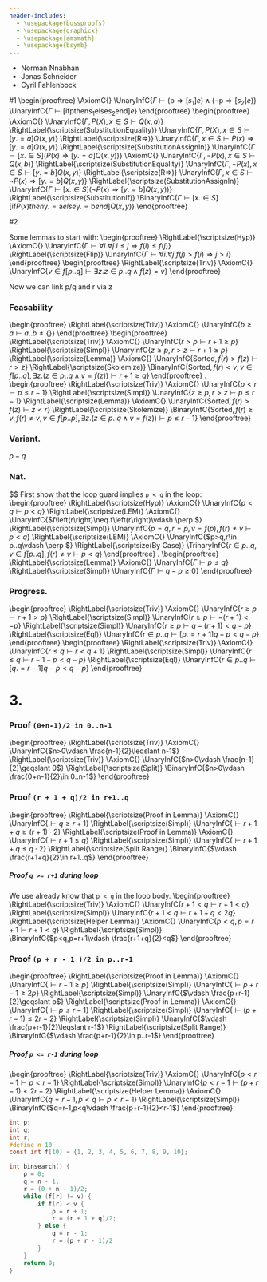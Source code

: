 ```yaml
---
header-includes:
  - \usepackage{bussproofs}
  - \usepackage{graphicx}
  - \usepackage{amsmath}
  - \usepackage{bsymb}
---
```

- Norman Nnabhan
- Jonas Schneider
- Cyril Fahlenbock

#1
\begin{prooftree}
\AxiomC{}
\UnaryInfC{$\Gamma \vdash \left(\textrm{p}\Rightarrow \left[s_{1}\right]e\right)\wedge \left(\neg \textrm{p}\Rightarrow \left[s_{2}\right]e\right)$}
\UnaryInfC{$\Gamma \vdash \left[\textrm{if}\textrm{p}\textrm{then}s_{1}\textrm{else}s_{2}\textrm{end}\right]e$}
\end{prooftree}
\begin{prooftree}
\AxiomC{}
\UnaryInfC{$\Gamma ,P\left(X\right),x\in S\vdash Q\left(x,a\right)$}
\RightLabel{\scriptsize(SubstitutionEquality)}
\UnaryInfC{$\Gamma ,P\left(X\right),x\in S\vdash \left[y.=a\right]Q\left(x,y\right)$}
\RightLabel{\scriptsize(R=>)}
\UnaryInfC{$\Gamma ,x\in S\vdash P\left(x\right)\Rightarrow \left[y.=a\right]Q\left(x,y\right)$}
\RightLabel{\scriptsize(SubstitutionAssignIn)}
\UnaryInfC{$\Gamma \vdash \left[x.\in S\right]\left(P\left(x\right)\Rightarrow \left[y.=a\right]Q\left(x,y\right)\right)$}
\AxiomC{}
\UnaryInfC{$\Gamma ,\neg P\left(x\right),x\in S\vdash Q\left(x,b\right)$}
\RightLabel{\scriptsize(SubstitutionEquality)}
\UnaryInfC{$\Gamma ,\neg P\left(x\right),x\in S\vdash \left[y.=b\right]Q\left(x,y\right)$}
\RightLabel{\scriptsize(R=>)}
\UnaryInfC{$\Gamma ,x\in S\vdash \neg P\left(x\right)\Rightarrow \left[y.=b\right]Q\left(x,y\right)$}
\RightLabel{\scriptsize(SubstitutionAssignIn)}
\UnaryInfC{$\Gamma \vdash \left[x.\in S\right]\left(\neg P\left(x\right)\Rightarrow \left[y.=b\right]Q\left(x,y\right)\right)$}
\RightLabel{\scriptsize(SubstitutionIf)}
\BinaryInfC{$\Gamma \vdash \left[x.\in S\right]\left[\textrm{if}P\left(x\right)then\textrm{y}.=\textrm{a}else\textrm{y}.=\textrm{b}end\right]Q\left(x,y\right)$}
\end{prooftree}



#2

Some lemmas to start with:
\begin{prooftree}
\RightLabel{\scriptsize(Hyp)}
\AxiomC{}
\UnaryInfC{$\Gamma \vdash \forall i.\forall j.i\leqslant j\Rightarrow f\left(i\right)\leqslant f\left(j\right)$}
\RightLabel{\scriptsize(Flip)}
\UnaryInfC{$\Gamma \vdash \forall i.\forall j.f\left(j\right)>f\left(i\right)\Rightarrow j>i$}
\end{prooftree}
\begin{prooftree}
\RightLabel{\scriptsize(Triv)}
\AxiomC{}
\UnaryInfC{$v\in f\left[p..q\right]\vdash \exists z.z\in p..q\wedge f\left(z\right)=v$}
\end{prooftree}

Now we can link p/q and r via z


### Feasability
\begin{prooftree}
\RightLabel{\scriptsize(Triv)}
\AxiomC{}
\UnaryInfC{$b\geqslant a\vdash a..b\neq \left\{\right\}$}
\end{prooftree}
\begin{prooftree}
\RightLabel{\scriptsize(Triv)}
\AxiomC{}
\UnaryInfC{$r>p\vdash r+1\geqslant p$}
\RightLabel{\scriptsize(Simpl)}
\UnaryInfC{$z\geqslant p,r>z\vdash r+1\geqslant p$}
\RightLabel{\scriptsize(Lemma)}
\AxiomC{}
\UnaryInfC{$\textrm{Sorted},f\left(r\right)>f\left(z\right)\vdash r>z$}
\RightLabel{\scriptsize(Skolemize)}
\BinaryInfC{$\textrm{Sorted},f\left(r\right)<v,v\in f\left[p..q\right],\exists z.\left(z\in p..q\wedge v=f\left(z\right)\right)\vdash r+1\geqslant q$}
\end{prooftree}
.
\begin{prooftree}
\RightLabel{\scriptsize(Triv)}
\AxiomC{}
\UnaryInfC{$p<r\vdash p\leqslant r-1$}
\RightLabel{\scriptsize(Simpl)}
\UnaryInfC{$z\geqslant p,r>z\vdash p\leqslant r-1$}
\RightLabel{\scriptsize(Lemma)}
\AxiomC{}
\UnaryInfC{$\textrm{Sorted},f\left(r\right)>f\left(z\right)\vdash z<r$}
\RightLabel{\scriptsize(Skolemize)}
\BinaryInfC{$\textrm{Sorted},f\left(r\right)\geqslant v,f\left(r\right)\neq v,v\in f\left[p..p\right],\exists z.\left(z\in p..q\wedge v=f\left(z\right)\right)\vdash p\leqslant r-1$}
\end{prooftree}

### Variant.

$p-q$

### Nat.

$$
First show that the loop guard implies `p < q` in the loop:
\begin{prooftree}
\RightLabel{\scriptsize(Hyp)}
\AxiomC{}
\UnaryInfC{$p<q\vdash p<q$}
\RightLabel{\scriptsize(LEM)}
\AxiomC{}
\UnaryInfC{$f\left(r\right)\neq f\left(r\right)\vdash \perp $}
\RightLabel{\scriptsize(Simpl)}
\UnaryInfC{$p=q,r=p,v=f\left(p\right),f\left(r\right)\neq v\vdash p<q$}
\RightLabel{\scriptsize(LEM)}
\AxiomC{}
\UnaryInfC{$p>q,r\in p..q\vdash \perp $}
\RightLabel{\scriptsize(By Case)}
\TrinaryInfC{$r\in p..q,v\in f\left[p..q\right],f\left(r\right)\neq v\vdash p<q$}
\end{prooftree}
.
\begin{prooftree}
\RightLabel{\scriptsize(Lemma)}
\AxiomC{}
\UnaryInfC{$\Gamma \vdash p\leqslant q$}
\RightLabel{\scriptsize(Simpl)}
\UnaryInfC{$\Gamma \vdash q-p\geqslant 0$}
\end{prooftree}

### Progress.
\begin{prooftree}
\RightLabel{\scriptsize(Triv)}
\AxiomC{}
\UnaryInfC{$r\geqslant p\vdash r+1>p$}
\RightLabel{\scriptsize(Simpl)}
\UnaryInfC{$r\geqslant p\vdash -\left(r+1\right)<-p$}
\RightLabel{\scriptsize(Simpl)}
\UnaryInfC{$r\geqslant p\vdash q-\left(r+1\right)<q-p$}
\RightLabel{\scriptsize(Eql)}
\UnaryInfC{$r\in p..q\vdash \left[p.=r+1\right]q-p<q-p$}
\end{prooftree}
\begin{prooftree}
\RightLabel{\scriptsize(Triv)}
\AxiomC{}
\UnaryInfC{$r\leqslant q\vdash r<q+1$}
\RightLabel{\scriptsize(Simpl)}
\UnaryInfC{$r\leqslant q\vdash r-1-p<q-p$}
\RightLabel{\scriptsize(Eql)}
\UnaryInfC{$r\in p..q\vdash \left[q.=r-1\right]q-p<q-p$}
\end{prooftree}

# 3.

### Proof `(0+n-1)/2 in 0..n-1`
\begin{prooftree}
\RightLabel{\scriptsize(Triv)}
\AxiomC{}
\UnaryInfC{$n>0\vdash \frac{n-1}{2}\leqslant n-1$}
\RightLabel{\scriptsize(Triv)}
\AxiomC{}
\UnaryInfC{$n>0\vdash \frac{n-1}{2}\geqslant 0$}
\RightLabel{\scriptsize(Split)}
\BinaryInfC{$n>0\vdash \frac{0+n-1}{2}\in 0..n-1$}
\end{prooftree}

### Proof `(r + 1 + q)/2 in r+1..q`
\begin{prooftree}
\RightLabel{\scriptsize(Proof in Lemma)}
\AxiomC{}
\UnaryInfC{$\vdash q\geqslant r+1$}
\RightLabel{\scriptsize(Simpl)}
\UnaryInfC{$\vdash r+1+q\geqslant \left(r+1\right)\cdot 2$}
\RightLabel{\scriptsize(Proof in Lemma)}
\AxiomC{}
\UnaryInfC{$\vdash r+1\leqslant q$}
\RightLabel{\scriptsize(Simpl)}
\UnaryInfC{$\vdash r+1+q\leqslant q\cdot 2$}
\RightLabel{\scriptsize(Split Range)}
\BinaryInfC{$\vdash \frac{r+1+q}{2}\in r+1..q$}
\end{prooftree}

##### Proof `q >= r+1` during loop

We use already know that `p < q` in the loop body.
\begin{prooftree}
\RightLabel{\scriptsize(Triv)}
\AxiomC{}
\UnaryInfC{$r+1<q\vdash r+1<q$}
\RightLabel{\scriptsize(Simpl)}
\UnaryInfC{$r+1<q\vdash r+1+q<2q$}
\RightLabel{\scriptsize(Helper Lemma)}
\AxiomC{}
\UnaryInfC{$p<q,p=r+1\vdash r+1<q$}
\RightLabel{\scriptsize(Simpl)}
\BinaryInfC{$p<q,p=r+1\vdash \frac{r+1+q}{2}<q$}
\end{prooftree}

### Proof `(p + r - 1 )/2 in p..r-1`
\begin{prooftree}
\RightLabel{\scriptsize(Proof in Lemma)}
\AxiomC{}
\UnaryInfC{$\vdash r-1\geqslant p$}
\RightLabel{\scriptsize(Simpl)}
\UnaryInfC{$\vdash p+r-1\geqslant 2p$}
\RightLabel{\scriptsize(Simpl)}
\UnaryInfC{$\vdash \frac{p+r-1}{2}\geqslant p$}
\RightLabel{\scriptsize(Proof in Lemma)}
\AxiomC{}
\UnaryInfC{$\vdash p\leqslant r-1$}
\RightLabel{\scriptsize(Simpl)}
\UnaryInfC{$\vdash \left(p+r-1\right)\leqslant 2r-2$}
\RightLabel{\scriptsize(Simpl)}
\UnaryInfC{$\vdash \frac{p+r-1}{2}\leqslant r-1$}
\RightLabel{\scriptsize(Split Range)}
\BinaryInfC{$\vdash \frac{p+r-1}{2}\in p..r-1$}
\end{prooftree}

##### Proof `p <= r-1` during loop
\begin{prooftree}
\RightLabel{\scriptsize(Triv)}
\AxiomC{}
\UnaryInfC{$p<r-1\vdash p<r-1$}
\RightLabel{\scriptsize(Simpl)}
\UnaryInfC{$p<r-1\vdash \left(p+r-1\right)<2r-2$}
\RightLabel{\scriptsize(Helper Lemma)}
\AxiomC{}
\UnaryInfC{$q=r-1,p<q\vdash p<r-1$}
\RightLabel{\scriptsize(Simpl)}
\BinaryInfC{$q=r-1,p<q\vdash \frac{p+r-1}{2}<r-1$}
\end{prooftree}


```c
int p;
int q;
int r;
#define n 10
const int f[10] = {1, 2, 3, 4, 5, 6, 7, 8, 9, 10};

int binsearch() {
    p = 0;
    q = n - 1;
    r = (0 + n - 1)/2;
    while (f[r] != v) {
        if f(r) < v {
            p = r + 1;
            r = (r + 1 + q)/2;
        } else {
            q = r - 1;
            r = (p + r - 1)/2
        }
    }
    return 0;
}
```

